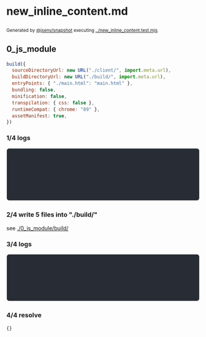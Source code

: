 # new_inline_content.md

<sub>
  Generated by <a href="https://github.com/jsenv/core/tree/main/packages/independent/snapshot">@jsenv/snapshot</a> executing <a href="../new_inline_content.test.mjs">../new_inline_content.test.mjs</a>
</sub>

## 0_js_module

```js
build({
  sourceDirectoryUrl: new URL("./client/", import.meta.url),
  buildDirectoryUrl: new URL("./build/", import.meta.url),
  entryPoints: { "./main.html": "main.html" },
  bundling: false,
  minification: false,
  transpilation: { css: false },
  runtimeCompat: { chrome: "89" },
  assetManifest: true,
})
```

### 1/4 logs

![img](0_js_module/0_js_module_log_group.svg)

### 2/4 write 5 files into "./build/"

see [./0_js_module/build/](./0_js_module/build/)

### 3/4 logs

![img](0_js_module/0_js_module_log_group_1.svg)

### 4/4 resolve

```js
{}
```